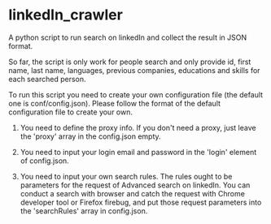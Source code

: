 linkedIn_crawler
================

A python script to run search on linkedIn and collect the result in JSON format.

So far, the script is only work for people search and only provide id, first name, last name, languages, previous companies, educations and skills for each searched person.

To run this script you need to create your own configuration file (the default one is conf/config.json). Please follow the format of the default configuration file to create your own. 

1. You need to define the proxy info. If you don't need a proxy, just leave the 'proxy' array in the config.json empty.

2. You need to input your login email and password in the 'login' element of config.json.

3. You need to input your own search rules. The rules ought to be parameters for the request of Advanced search on linkedIn. You can conduct a search with browser and catch the request with Chrome developer tool or Firefox firebug, and put those request parameters into the 'searchRules' array in config.json.



